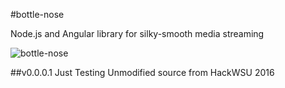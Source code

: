 #bottle-nose

Node.js and Angular library for silky-smooth media streaming

![bottle-nose](http://images.clipartpanda.com/bottlenose-dolphin-clipart-delphin_clip_art_preview.jpg)

##v0.0.0.1 Just Testing
Unmodified source from HackWSU 2016

